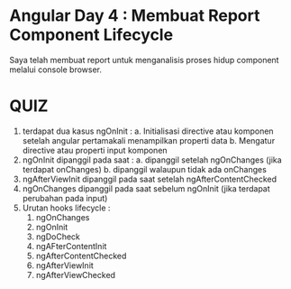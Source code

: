 # Angular Day 4 : Membuat Report Component Lifecycle

Saya telah membuat report untuk menganalisis proses hidup component melalui console browser.

# QUIZ

1. terdapat dua kasus ngOnInit :
   a. Initialisasi directive atau komponen setelah angular pertamakali menampilkan properti data
   b. Mengatur directive atau properti input komponen
2. ngOnInit dipanggil pada saat :
   a. dipanggil setelah ngOnChanges (jika terdapat onChanges)
   b. dipanggil walaupun tidak ada onChanges
3. ngAfterViewInit dipanggil pada saat setelah ngAfterContentChecked
4. ngOnChanges dipanggil pada saat sebelum ngOnInit (jika terdapat perubahan pada input)
5. Urutan hooks lifecycle :
   1. ngOnChanges
   2. ngOnInit
   3. ngDoCheck
   4. ngAFterContentInit
   5. ngAfterContentChecked
   6. ngAfterViewInit
   7. ngAfterViewChecked
